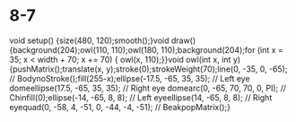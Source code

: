 # 8-7
void setup() {size(480, 120);smooth();}void draw() {background(204);owl(110, 110);owl(180, 110);background(204);for (int x = 35; x < width + 70; x += 70) {
owl(x, 110);}}void owl(int x, int y) {pushMatrix();translate(x, y);stroke(0);strokeWeight(70);line(0, -35, 0, -65); // BodynoStroke();fill(255-x);ellipse(-17.5, -65, 35, 35); // Left eye domeellipse(17.5, -65, 35, 35); // Right eye domearc(0, -65, 70, 70, 0, PI); // Chinfill(0);ellipse(-14, -65, 8, 8); // Left eyeellipse(14, -65, 8, 8); // Right eyequad(0, -58, 4, -51, 0, -44, -4, -51); // BeakpopMatrix();}
